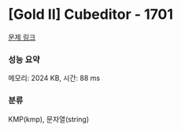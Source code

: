 # [Gold II] Cubeditor - 1701 

[문제 링크](https://www.acmicpc.net/problem/1701) 

### 성능 요약

메모리: 2024 KB, 시간: 88 ms

### 분류

KMP(kmp), 문자열(string)

